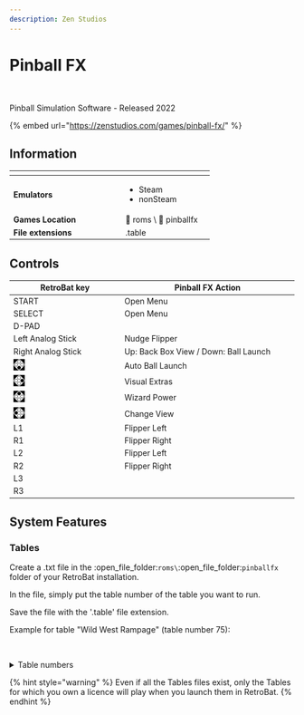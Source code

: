 ```yaml
---
description: Zen Studios
---
```


# Pinball FX

<div align="left">

<figure><img src="https://github.com/fabricecaruso/es-theme-carbon/blob/master/art/logos/pinballfx.png?raw=true" alt="" width="375"><figcaption></figcaption></figure>

</div>

Pinball Simulation Software - Released 2022

{% embed url="https://zenstudios.com/games/pinball-fx/" %}

## Information

<table data-header-hidden><thead><tr><th width="184"></th><th></th><th data-hidden></th></tr></thead><tbody><tr><td><strong>Emulators</strong></td><td><ul><li>Steam</li><li>nonSteam</li></ul></td><td></td></tr><tr><td><strong>Games Location</strong></td><td><span data-gb-custom-inline data-tag="emoji" data-code="1f4c2">📂</span> roms \ <span data-gb-custom-inline data-tag="emoji" data-code="1f4c2">📂</span> pinballfx</td><td></td></tr><tr><td><strong>File extensions</strong></td><td>.table</td><td></td></tr></tbody></table>

## Controls

<table><thead><tr><th width="258">RetroBat key</th><th width="443">Pinball FX Action</th></tr></thead><tbody><tr><td>START</td><td>Open Menu</td></tr><tr><td>SELECT</td><td>Open Menu</td></tr><tr><td>D-PAD</td><td></td></tr><tr><td>Left Analog Stick</td><td>Nudge Flipper</td></tr><tr><td>Right Analog Stick</td><td>Up: Back Box View / Down: Ball Launch</td></tr><tr><td><img src="../../../.gitbook/assets/image (30).png" alt="A"></td><td>Auto Ball Launch</td></tr><tr><td><img src="../../../.gitbook/assets/image (16).png" alt="B"></td><td>Visual Extras</td></tr><tr><td><img src="../../../.gitbook/assets/image (50).png" alt="" data-size="original"></td><td>Wizard Power</td></tr><tr><td><img src="../../../.gitbook/assets/image (48).png" alt="" data-size="line"></td><td>Change View</td></tr><tr><td>L1</td><td>Flipper Left</td></tr><tr><td>R1</td><td>Flipper Right</td></tr><tr><td>L2</td><td>Flipper Left</td></tr><tr><td>R2</td><td>Flipper Right</td></tr><tr><td>L3</td><td></td></tr><tr><td>R3</td><td></td></tr></tbody></table>

## System Features

### Tables

Create a .txt file in the  :open\_file\_folder:`roms\`:open\_file\_folder:`pinballfx` folder of your RetroBat installation.&#x20;

In the file, simply put the table number of the table you want to run.

Save the file with the '.table' file extension.

Example for table "Wild West Rampage" (table number 75):

<div align="left">

<figure><img src="https://i.imgur.com/pSTNIkN.png" alt="" width="375"><figcaption></figcaption></figure>

</div>

<details>

<summary>Table numbers</summary>

Civil War – 1\
Star Wars™ Pinball: Masters of the Force – 2\
Fear Itself – 5\
Star Wars™ Pinball: Starfighter Assault – 6\
Thor – 7\
Star Wars™ Pinball: Han Solo – 10\
Star Wars™ Pinball: Episode IV A New Hope – 12\
Marvel’s The Avengers – 17\
Ghost Rider – 21\
Deadpool – 22\
Pasha – 23\
Star Wars™ Pinball: Episode VI Return of the Jedi – 24\
Biolab – 27\
Star Wars™ Pinball: Darth Vader – 28\
Adventure Land – 29\
Doctor Strange – 30\
Rome – 31\
Sorcerer’s Lair – 33\
Fantastic Four –38\
CastleStorm – 40\
Star Wars™ Pinball: Episode V The Empire Strikes Back – 43\
Blade – 45\
Spider-Man – 46\
Star Wars™ Pinball: The Clone Wars – 47\
Captain America – 48\
Moon Knight – 49\
Marvel’s Guardians of the Galaxy – 50\
Star Wars™ Pinball: Boba Fett– 53\
World War Hulk – 56\
Star Wars™ Pinball: Droids™ – 58\
X-Men – 59\
The Infinity Gauntlet – 60\
Iron Man – 65\
Secrets of the Deep – 66\
Wolverine – 71\
Venom – 73\
Wild West Rampage – 75\
Star Wars™ Pinball: Star Wars Rebels™ – 77\
Marvel’s Avengers: Age of Ultron – 78\
Marvel’s Ant-Man – 79\
Son of Zeus – 80\
Star Wars™ Pinball: The Force Awakens™ – 88 \
Star Wars™ Pinball: Might of the First Order – 89\
Marvel’s Women of Power: A-Force – 93\
Marvel’s Women of Power: Champions – 94\
Jaws™ Pinball – 95\
E.T.™ Pinball – 96\
Back to the Future™ Pinball – 97\
Star Wars™ Pinball: Rogue One™ – 98\
Jurassic Park™ Pinball – 100 \
Jurassic World™ Pinball – 101 \
Jurassic Park Pinball Mayhem™ 102\
Star Wars™ Pinball: The Last Jedi™ – 103 \
Star Wars™ Pinball: Ahch-To Island – 104 \
Star Wars™ Pinball: Solo – 105\
Star Wars™ Pinball: Calrissian Chronicles – 106\
Star Wars™ Pinball: Battle of Mimban – 107\
Fish Tales – 108\
Williams™️ Medieval Madness™ – 109\
Williams™️ JunkYard™ – 110\
Williams™️ The Getaway: High Speed II™ – 111\
Curse of the Mummy – 112\
Sky Pirates:Treasures of the Clouds – 113\
Williams™️ Theatre of Magic™ – 117\
Williams™️ Black Rose™ – 118\
Williams™️ Attack from Mars™ – 119\
Williams™️ The Party Zone™ – 120\
Williams™️ The Champion Pub™ – 121\
Williams™️ Safe Cracker™ – 122\
Pinball Noir – 123\
Williams™️ White Water™ – 124\
Williams™️ Red and Ted’s Road Show™ – 125\
Williams™️ Hurricane™ – 126\
Williams™️ Cirqus Voltaire™ – 127\
Williams™️ No Good Gofers™ – 128\
Williams™️ Space Station™️ – 129\
Williams™️ Monster Bash™ – 130\
Williams™️ Creature from the Black Lagoon™ – 131\
Williams™️ Tales of the Arabian Nights™ – 132\
Williams™️ Indiana Jones™: The Pinball Adventure – 133\
Williams™️ FunHouse™️ – 134\
Williams™️ Dr. Dude and his Excellent Ray™️ – 135\
Star Wars™ Pinball: The Mandalorian – 136\
Star Wars™ Pinball: Classic Collectibles – 137\
Hasbro’s MY LITTLE PONY – 138\
DreamWorks Kung Fu Panda Pinball – 139\
DreamWorks Trolls Pinball – 140\
DreamWorks How to Train Your Dragon Pinball – 141\
Garfield Pinball – 145\
Peanuts’ Snoopy Pinball – 146\
Wrath of the Elder Gods – 147\
Williams™️ The Machine™️: Bride of Pin·Bot™️ – 148\
Williams™️ Swords of Fury™ – 149\
Homeworld®️: Journey to Hiigara Pinball – 150\
Brothers in Arms®: Win the War Pinball – 151\
Borderlands®: Vault Hunter Pinball – 152\
Kong Pinball – 153\
World War Z Pinball – 154\
Grimm Tales – 155\
Williams™️ The Addams Family – 156 \
Williams™️ World Cup Soccer – 157\
Godzilla Pinball – 158 \
Godzilla vs Kong Pinball – 160\
Crypt of the NecroDancer Pinball – 161\
Williams™️ Twilight Zone – 162\
Williams™ Pinball: Star Trek™: The Next Generation – 163\
Verne’s Mysterious Island – 164\
A Samurai’s Vengeance – 165\
Williams™️ Whirlwind – 168

</details>

{% hint style="warning" %}
Even if all the Tables files exist, only the Tables for which you own a licence will play when you launch them in RetroBat.
{% endhint %}
